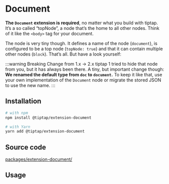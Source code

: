 # Document
**The `Document` extension is required**, no matter what you build with tiptap. It’s a so called “topNode”, a node that’s the home to all other nodes. Think of it like the `<body>` tag for your document.

The node is very tiny though. It defines a name of the node (`document`), is configured to be a top node (`topNode: true`) and that it can contain multiple other nodes (`block`). That’s all. But have a look yourself:

:::warning Breaking Change from 1.x → 2.x
tiptap 1 tried to hide that node from you, but it has always been there. A tiny, but important change though: **We renamed the default type from `doc` to `document`.** To keep it like that, use your own implementation of the `Document` node or migrate the stored JSON to use the new name.
:::

## Installation
```bash
# with npm
npm install @tiptap/extension-document

# with Yarn
yarn add @tiptap/extension-document
```

## Source code
[packages/extension-document/](https://github.com/ueberdosis/tiptap-next/blob/main/packages/extension-document/)

## Usage
<demo name="Extensions/Document" highlight="10,28" />
